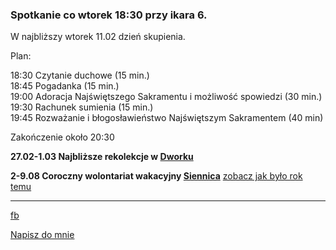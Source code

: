### Spotkanie co wtorek 18:30 przy ikara 6.

W najbliższy wtorek 11.02 dzień skupienia.

Plan:

18:30 Czytanie duchowe (15 min.)<br>
18:45 Pogadanka (15 min.)<br>
19:00 Adoracja Najświętszego Sakramentu i możliwość spowiedzi (30 min.)<br>
19:30 Rachunek sumienia (15 min.)<br>
19:45 Rozważanie i błogosławieństwo Najświętszym Sakramentem (40 min)<br>

Zakończenie około 20:30

**27.02-1.03 Najbliższe rekolekcje w [Dworku](https://goo.gl/maps/iMpisaQaSDbGV1T49)**

**2-9.08 Coroczny wolontariat wakacyjny [Siennica](https://goo.gl/maps/oir1wwNkufv1N8h68)**
[zobacz jak było rok temu](https://youtu.be/uP36kN5RhqY)

------
[fb](https://www.facebook.com/%C5%9Awi%C4%99to%C5%9B%C4%87-w-wielkim-mie%C5%9Bcie-100984374613925/?modal=admin_todo_tour)

<a href="mailto:marcin.jagielowicz@gmail.com">Napisz do mnie</a>
